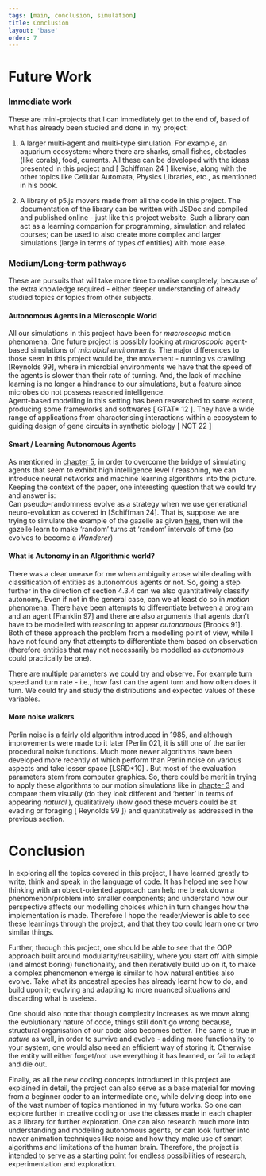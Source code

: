 ```yaml
---
tags: [main, conclusion, simulation]
title: Conclusion
layout: 'base'
order: 7
---
```

# Future Work

### Immediate work 

These are mini-projects that I can immediately get to the end of, based of what has already been studied and done in my project:

1. A larger multi-agent and multi-type simulation. For example, an aquarium ecosystem: where there are sharks, small fishes, obstacles (like corals), food, currents. All these can be developed with the ideas presented in this project and \[ Schiffman 24 \] likewise, along with the other topics like Cellular Automata, Physics Libraries, etc., as mentioned in his book.  

2. A library of p5.js movers made from all the code in this project. The documentation of the library can be written with JSDoc and compiled and published online \- just like this project website. Such a library can act as a learning companion for programming, simulation and related courses; can be used to also create more complex and larger simulations (large in terms of types of entities) with more ease.

### Medium/Long-term pathways

These are pursuits that will take more time to realise completely, because of the extra knowledge required \- either deeper understanding of already studied topics or topics from other subjects.

#### Autonomous Agents in a Microscopic World

All our simulations in this project have been for *macroscopic* motion phenomena. One future project is possibly looking at *microscopic* agent-based simulations of *microbial environments*. The major differences to those seen in this project would be, the movement \- running vs crawling \[Reynolds 99\], where in microbial environments we have that the speed of the agents is slower than their rate of turning. And, the lack of machine learning is no longer a hindrance to our simulations, but a feature since microbes do not possess reasoned intelligence.   
Agent-based modelling in this setting has been researched to some extent, producing some frameworks and softwares [ GTAT* 12 ]. They have a wide range of applications from characterising interactions within a ecosystem to guiding design of gene circuits in synthetic biology [ NCT 22 ]

#### Smart / Learning Autonomous Agents

As mentioned in [chapter 5](?tab=t.0#heading=h.1bucb7iomg55), in order to overcome the bridge of simulating agents that seem to exhibit high intelligence level / reasoning, we can introduce neural networks and machine learning algorithms into the picture. Keeping the context of the paper, one interesting question that we could try and answer is:  
Can pseudo-randomness evolve as a strategy when we use generational neuro-evolution as covered in \[Schiffman 24\]. That is, suppose we are trying to simulate the example of the gazelle as given [here](?tab=t.0#heading=h.8q72otatt7h7), then will the gazelle learn to make ‘random’ turns at ‘random’ intervals of time (so evolves to become a *Wanderer*) 

#### What is Autonomy in an Algorithmic world?

There was a clear unease for me when ambiguity arose while dealing with classification of entities as autonomous agents or not. So, going a step further in the direction of section 4.3.4 can we also quantitatively classify autonomy. Even if not in the general case, can we at least do so in *motion* phenomena. There have been attempts to differentiate between a program and an agent \[Franklin 97\] and there are also arguments that agents don’t have to be modelled with reasoning to appear *autonomous* \[Brooks 91\]. Both of these approach the problem from a modelling point of view, while I have not found any that attempts to differentiate them based on observation (therefore entities that may not necessarily be modelled as *autonomous* could practically be one). 

There are multiple parameters we could try and observe. For example turn speed and turn rate \- i.e., how fast can the agent turn and how often does it turn. We could try and study the distributions and expected values of these variables.

#### More noise walkers

Perlin noise is a fairly old algorithm introduced in 1985, and although improvements were made to it later \[Perlin 02\], it is still one of the earlier procedural noise functions. Much more newer algorithms have been developed more recently of which perform than Perlin noise on various aspects and take lesser space \[LSRD\*10\] . But most of the evaluation parameters stem from computer graphics. So, there could be merit in trying to apply these algorithms to our motion simulations like in [chapter 3]() and compare them visually (do they look different and ‘better’ in terms of appearing *natural* ), qualitatively (how good these movers could be at evading or foraging \[ Reynolds 99 \]) and quantitatively as addressed in the previous section.
# Conclusion

In exploring all the topics covered in this project, I have learned greatly to write, think and speak in the language of code. It has helped me see how thinking with an object-oriented approach can help me break down a phenomenon/problem into smaller components; and understand how our perspective affects our modelling choices which in turn changes how the implementation is made. Therefore I hope the reader/viewer is able to see these learnings through the project, and that they too could learn one or two similar things.

Further, through this project, one should be able to see that the OOP approach built around modularity/reusability, where you start off with simple (and almost boring) functionality, and then iteratively build up on it, to make a complex phenomenon emerge is similar to how natural entities also evolve. Take what its ancestral species has already learnt how to do, and build upon it; evolving and adapting to more nuanced situations and discarding what is useless.  

One should also note that though complexity increases as we move along the evolutionary nature of code, things still don’t go wrong because, structural organisation of our code also becomes better. The same is true in *nature* as well, in order to survive and evolve - adding more functionality to your system, one would also need an efficient way of storing it. Otherwise the entity will either forget/not use everything it has learned, or fail to adapt and die out.

Finally, as all the new coding concepts introduced in this project are explained in detail, the project can also serve as a base material for moving from a beginner coder to an intermediate one, while delving deep into one of the vast number of topics mentioned in my future works. So one can explore further in creative coding or use the classes made in each chapter as a library for further exploration. One can also research much more into understanding and modelling autonomous agents, or can look further into newer animation techniques like noise and how they make use of smart algorithms and limitations of the human brain. Therefore, the project is intended to serve as a starting point for endless possibilities of research, experimentation and exploration.